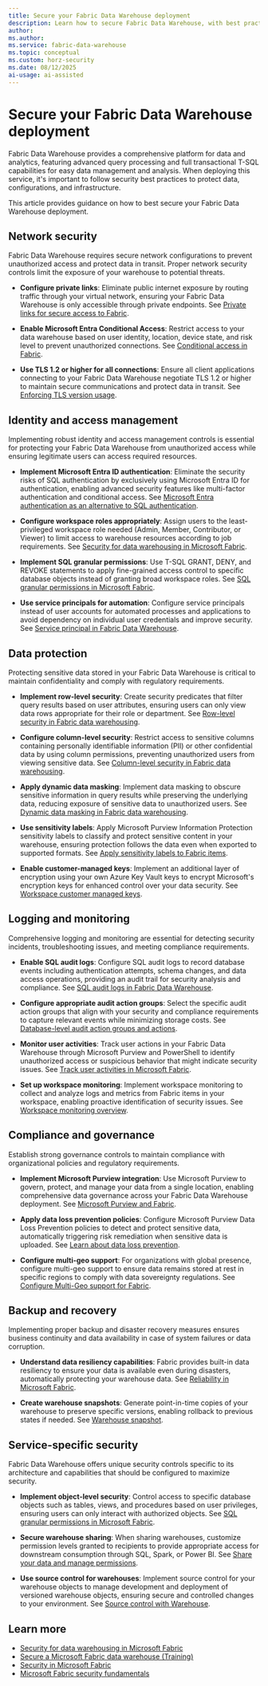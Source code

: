 ```yaml
---
title: Secure your Fabric Data Warehouse deployment
description: Learn how to secure Fabric Data Warehouse, with best practices for protecting your deployment.
author: 
ms.author: 
ms.service: fabric-data-warehouse
ms.topic: conceptual
ms.custom: horz-security
ms.date: 08/12/2025
ai-usage: ai-assisted
---
```


# Secure your Fabric Data Warehouse deployment

Fabric Data Warehouse provides a comprehensive platform for data and analytics, featuring advanced query processing and full transactional T-SQL capabilities for easy data management and analysis. When deploying this service, it's important to follow security best practices to protect data, configurations, and infrastructure.

This article provides guidance on how to best secure your Fabric Data Warehouse deployment.

## Network security

Fabric Data Warehouse requires secure network configurations to prevent unauthorized access and protect data in transit. Proper network security controls limit the exposure of your warehouse to potential threats.

- **Configure private links**: Eliminate public internet exposure by routing traffic through your virtual network, ensuring your Fabric Data Warehouse is only accessible through private endpoints. See [Private links for secure access to Fabric](/fabric/security/security-private-links-overview).

- **Enable Microsoft Entra Conditional Access**: Restrict access to your data warehouse based on user identity, location, device state, and risk level to prevent unauthorized connections. See [Conditional access in Fabric](/fabric/security/security-conditional-access).

- **Use TLS 1.2 or higher for all connections**: Ensure all client applications connecting to your Fabric Data Warehouse negotiate TLS 1.2 or higher to maintain secure communications and protect data in transit. See [Enforcing TLS version usage](/power-bi/admin/service-admin-power-bi-security#enforcing-tls-version-usage).

## Identity and access management

Implementing robust identity and access management controls is essential for protecting your Fabric Data Warehouse from unauthorized access while ensuring legitimate users can access required resources.

- **Implement Microsoft Entra ID authentication**: Eliminate the security risks of SQL authentication by exclusively using Microsoft Entra ID for authentication, enabling advanced security features like multi-factor authentication and conditional access. See [Microsoft Entra authentication as an alternative to SQL authentication](/fabric/data-warehouse/entra-id-authentication).

- **Configure workspace roles appropriately**: Assign users to the least-privileged workspace role needed (Admin, Member, Contributor, or Viewer) to limit access to warehouse resources according to job requirements. See [Security for data warehousing in Microsoft Fabric](/fabric/data-warehouse/security).

- **Implement SQL granular permissions**: Use T-SQL GRANT, DENY, and REVOKE statements to apply fine-grained access control to specific database objects instead of granting broad workspace roles. See [SQL granular permissions in Microsoft Fabric](/fabric/data-warehouse/sql-granular-permissions).

- **Use service principals for automation**: Configure service principals instead of user accounts for automated processes and applications to avoid dependency on individual user credentials and improve security. See [Service principal in Fabric Data Warehouse](/fabric/data-warehouse/service-principals).

## Data protection

Protecting sensitive data stored in your Fabric Data Warehouse is critical to maintain confidentiality and comply with regulatory requirements.

- **Implement row-level security**: Create security predicates that filter query results based on user attributes, ensuring users can only view data rows appropriate for their role or department. See [Row-level security in Fabric data warehousing](/fabric/data-warehouse/row-level-security).

- **Configure column-level security**: Restrict access to sensitive columns containing personally identifiable information (PII) or other confidential data by using column permissions, preventing unauthorized users from viewing sensitive data. See [Column-level security in Fabric data warehousing](/fabric/data-warehouse/column-level-security).

- **Apply dynamic data masking**: Implement data masking to obscure sensitive information in query results while preserving the underlying data, reducing exposure of sensitive data to unauthorized users. See [Dynamic data masking in Fabric data warehousing](/fabric/data-warehouse/dynamic-data-masking).

- **Use sensitivity labels**: Apply Microsoft Purview Information Protection sensitivity labels to classify and protect sensitive content in your warehouse, ensuring protection follows the data even when exported to supported formats. See [Apply sensitivity labels to Fabric items](/fabric/fundamentals/apply-sensitivity-labels).

- **Enable customer-managed keys**: Implement an additional layer of encryption using your own Azure Key Vault keys to encrypt Microsoft's encryption keys for enhanced control over your data security. See [Workspace customer managed keys](/fabric/security/workspace-customer-managed-keys).

## Logging and monitoring

Comprehensive logging and monitoring are essential for detecting security incidents, troubleshooting issues, and meeting compliance requirements.

- **Enable SQL audit logs**: Configure SQL audit logs to record database events including authentication attempts, schema changes, and data access operations, providing an audit trail for security analysis and compliance. See [SQL audit logs in Fabric Data Warehouse](/fabric/data-warehouse/sql-audit-logs).

- **Configure appropriate audit action groups**: Select the specific audit action groups that align with your security and compliance requirements to capture relevant events while minimizing storage costs. See [Database-level audit action groups and actions](/fabric/data-warehouse/sql-audit-logs#database-level-audit-action-groups-and-actions).

- **Monitor user activities**: Track user actions in your Fabric Data Warehouse through Microsoft Purview and PowerShell to identify unauthorized access or suspicious behavior that might indicate security issues. See [Track user activities in Microsoft Fabric](/fabric/admin/track-user-activities).

- **Set up workspace monitoring**: Implement workspace monitoring to collect and analyze logs and metrics from Fabric items in your workspace, enabling proactive identification of security issues. See [Workspace monitoring overview](/fabric/fundamentals/workspace-monitoring-overview).

## Compliance and governance

Establish strong governance controls to maintain compliance with organizational policies and regulatory requirements.

- **Implement Microsoft Purview integration**: Use Microsoft Purview to govern, protect, and manage your data from a single location, enabling comprehensive data governance across your Fabric Data Warehouse deployment. See [Microsoft Purview and Fabric](/fabric/governance/microsoft-purview-fabric).

- **Apply data loss prevention policies**: Configure Microsoft Purview Data Loss Prevention policies to detect and protect sensitive data, automatically triggering risk remediation when sensitive data is uploaded. See [Learn about data loss prevention](/purview/dlp-learn-about-dlp).

- **Configure multi-geo support**: For organizations with global presence, configure multi-geo support to ensure data remains stored at rest in specific regions to comply with data sovereignty regulations. See [Configure Multi-Geo support for Fabric](/fabric/admin/service-admin-premium-multi-geo).

## Backup and recovery

Implementing proper backup and disaster recovery measures ensures business continuity and data availability in case of system failures or data corruption.

- **Understand data resiliency capabilities**: Fabric provides built-in data resiliency to ensure your data is available even during disasters, automatically protecting your warehouse data. See [Reliability in Microsoft Fabric](/azure/reliability/reliability-fabric).

- **Create warehouse snapshots**: Generate point-in-time copies of your warehouse to preserve specific versions, enabling rollback to previous states if needed. See [Warehouse snapshot](/fabric/data-warehouse/warehouse-snapshot).

## Service-specific security

Fabric Data Warehouse offers unique security controls specific to its architecture and capabilities that should be configured to maximize security.

- **Implement object-level security**: Control access to specific database objects such as tables, views, and procedures based on user privileges, ensuring users can only interact with authorized objects. See [SQL granular permissions in Microsoft Fabric](/fabric/data-warehouse/sql-granular-permissions).

- **Secure warehouse sharing**: When sharing warehouses, customize permission levels granted to recipients to provide appropriate access for downstream consumption through SQL, Spark, or Power BI. See [Share your data and manage permissions](/fabric/data-warehouse/share-warehouse-manage-permissions).

- **Use source control for warehouses**: Implement source control for your warehouse objects to manage development and deployment of versioned warehouse objects, ensuring secure and controlled changes to your environment. See [Source control with Warehouse](/fabric/data-warehouse/source-control).

## Learn more

- [Security for data warehousing in Microsoft Fabric](/fabric/data-warehouse/security)
- [Secure a Microsoft Fabric data warehouse (Training)](/training/modules/secure-data-warehouse-in-microsoft-fabric/)
- [Security in Microsoft Fabric](/fabric/security/security-overview)
- [Microsoft Fabric security fundamentals](/fabric/security/security-fundamentals)
